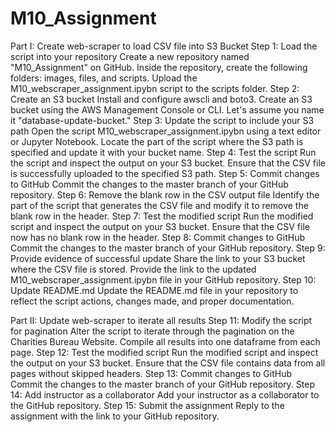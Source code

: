 # M10_Assignment

Part I: Create web-scraper to load CSV file into S3 Bucket
Step 1: Load the script into your repository
Create a new repository named "M10_Assignment" on GitHub.
Inside the repository, create the following folders: images, files, and scripts.
Upload the M10_webscraper_assignment.ipybn script to the scripts folder.
Step 2: Create an S3 bucket
Install and configure awscli and boto3.
Create an S3 bucket using the AWS Management Console or CLI. Let's assume you name it "database-update-bucket."
Step 3: Update the script to include your S3 path
Open the script M10_webscraper_assignment.ipybn using a text editor or Jupyter Notebook.
Locate the part of the script where the S3 path is specified and update it with your bucket name.
Step 4: Test the script
Run the script and inspect the output on your S3 bucket.
Ensure that the CSV file is successfully uploaded to the specified S3 path.
Step 5: Commit changes to GitHub
Commit the changes to the master branch of your GitHub repository.
Step 6: Remove the blank row in the CSV output file
Identify the part of the script that generates the CSV file and modify it to remove the blank row in the header.
Step 7: Test the modified script
Run the modified script and inspect the output on your S3 bucket.
Ensure that the CSV file now has no blank row in the header.
Step 8: Commit changes to GitHub
Commit the changes to the master branch of your GitHub repository.
Step 9: Provide evidence of successful update
Share the link to your S3 bucket where the CSV file is stored.
Provide the link to the updated M10_webscraper_assignment.ipybn file in your GitHub repository.
Step 10: Update README.md
Update the README.md file in your repository to reflect the script actions, changes made, and proper documentation.

Part II: Update web-scraper to iterate all results
Step 11: Modify the script for pagination
Alter the script to iterate through the pagination on the Charities Bureau Website.
Compile all results into one dataframe from each page.
Step 12: Test the modified script
Run the modified script and inspect the output on your S3 bucket.
Ensure that the CSV file contains data from all pages without skipped headers.
Step 13: Commit changes to GitHub
Commit the changes to the master branch of your GitHub repository.
Step 14: Add instructor as a collaborator
Add your instructor as a collaborator to the GitHub repository.
Step 15: Submit the assignment
Reply to the assignment with the link to your GitHub repository.
